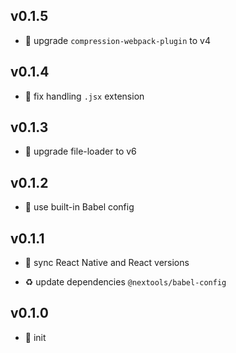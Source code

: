 ## v0.1.5

* 🐞 upgrade `compression-webpack-plugin` to v4

## v0.1.4

* 🐞 fix handling `.jsx` extension

## v0.1.3

* 🐞 upgrade file-loader to v6

## v0.1.2

* 🐞 use built-in Babel config

## v0.1.1

* 🐞 sync React Native and React versions

* ♻️ update dependencies `@nextools/babel-config`

## v0.1.0

* 🐣 init
